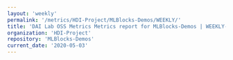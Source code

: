```yaml
---
layout: 'weekly'
permalink: '/metrics/HDI-Project/MLBlocks-Demos/WEEKLY/'
title: 'DAI Lab OSS Metrics Metrics report for MLBlocks-Demos | WEEKLY-REPORT-2020-05-03'
organization: 'HDI-Project'
repository: 'MLBlocks-Demos'
current_date: '2020-05-03'
---
```


